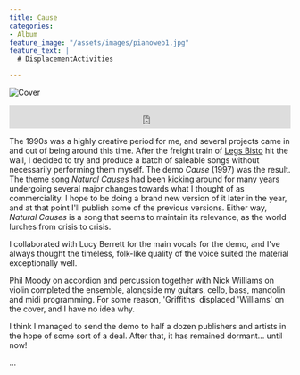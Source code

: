 ```yaml
---
title: Cause
categories:
- Album
feature_image: "/assets/images/pianoweb1.jpg"
feature_text: |
  # DisplacementActivities

---
```


![Cover](/assets/images/bandcamp-cause.jpg)

<iframe style="border: 0; width: 100%; height: 42px;" src="https://bandcamp.com/EmbeddedPlayer/album=806439447/size=small/bgcol=ffffff/linkcol=0687f5/transparent=true/" seamless><a href="https://simonbradley.bandcamp.com/album/cause">Cause by Simon Bradley</a></iframe>

The 1990s was a highly creative period for me, and several projects came in and out of being around this time. After the freight train of [Legs Bisto](https://legsbisto.bandcamp.com/album/uncovered) hit the wall, I decided to try and produce a batch of saleable songs without necessarily performing them myself. The demo *Cause* (1997) was the result. The theme song *Natural Causes* had been kicking around for many years undergoing several major changes towards what I thought of as commerciality. I hope to be doing a brand new version of it later in the year, and at that point I'll publish some of the previous versions. Either way, *Natural Causes* is a song that seems to maintain its relevance, as the world lurches from crisis to crisis.

I collaborated with Lucy Berrett for the main vocals for the demo, and I've always thought the timeless, folk-like quality of the voice suited the material exceptionally well.

Phil Moody on accordion and percussion together with Nick Williams on violin completed the ensemble, alongside my guitars, cello, bass, mandolin and midi programming. For some reason, 'Griffiths' displaced 'Williams' on the cover, and I have no idea why.

I think I managed to send the demo to half a dozen publishers and artists in the hope of some sort of a deal. After that, it has remained dormant... until now!

...